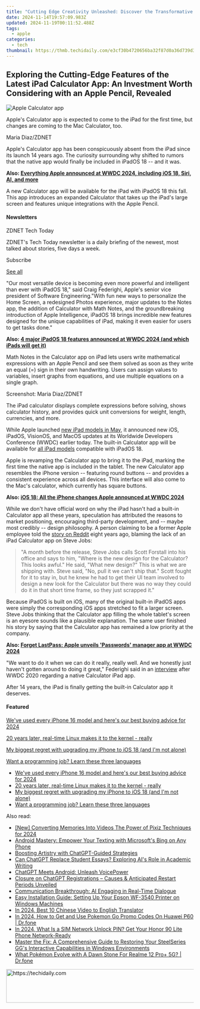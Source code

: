```yaml
---
title: "Cutting Edge Creativity Unleashed: Discover the Transformative Features of Final Cut Pro for iPad | Macworld Expo Blog"
date: 2024-11-14T19:57:09.983Z
updated: 2024-11-19T00:11:52.488Z
tags:
  - apple
categories:
  - tech
thumbnail: https://thmb.techidaily.com/e3cf30b4720656ba32f87d0a36d739d3e594003c967c2e7d28e98120dd95b14e.jpg
---
```


## Exploring the Cutting-Edge Features of the Latest iPad Calculator App: An Investment Worth Considering with an Apple Pencil, Revealed

![Apple Calculator app](https://www.zdnet.com/a/img/resize/3dca500849b2414f71f7cdde5377189850450ec3/2024/06/07/a84bb9f2-006b-4d40-bbc2-d2e26d304730/calc.jpg?auto=webp&width=1280)

Apple's Calculator app is expected to come to the iPad for the first time, but changes are coming to the Mac Calculator, too.

Maria Diaz/ZDNET

Apple's Calculator app has been conspicuously absent from the iPad since its launch 14 years ago. The curiosity surrounding why shifted to rumors that the native app would finally be included in iPadOS 18 -- and it was.

**Also: [Everything Apple announced at WWDC 2024, including iOS 18, Siri, AI, and more](https://www.zdnet.com/article/live-updates-everything-apple-announced-at-wwdc-2024-including-ios-18-siri-ai-more/)**

A new Calculator app will be available for the iPad with iPadOS 18 this fall. This app introduces an expanded Calculator that takes up the iPad's large screen and features unique integrations with the Apple Pencil.

#### Newsletters

ZDNET Tech Today

ZDNET's Tech Today newsletter is a daily briefing of the newest, most talked about stories, five days a week.

 Subscribe

[See all](https://www.zdnet.com/newsletters/)

"Our most versatile device is becoming even more powerful and intelligent than ever with iPadOS 18," said Craig Federighi, Apple's senior vice president of Software Engineering."With fun new ways to personalize the Home Screen, a redesigned Photos experience, major updates to the Notes app, the addition of Calculator with Math Notes, and the groundbreaking introduction of Apple Intelligence, iPadOS 18 brings incredible new features designed for the unique capabilities of iPad, making it even easier for users to get tasks done."

**Also: [4 major iPadOS 18 features announced at WWDC 2024 (and which iPads will get it)](https://www.zdnet.com/article/4-major-ipados-18-features-announced-at-wwdc-2024-and-which-ipads-will-get-it/)**

Math Notes in the Calculator app on iPad lets users write mathematical expressions with an Apple Pencil and see them solved as soon as they write an equal (=) sign in their own handwriting. Users can assign values to variables, insert graphs from equations, and use multiple equations on a single graph. 

Screenshot: Maria Diaz/ZDNET

The iPad calculator displays complete expressions before solving, shows calculator history, and provides quick unit conversions for weight, length, currencies, and more. 

While Apple launched [new iPad models in May](https://www.zdnet.com/article/apple-let-loose-ipad-event-recap-m4-ipad-pro-13-inch-ipad-air-apple-pencil-pro-more/), it announced new iOS, iPadOS, VisionOS, and MacOS updates at its Worldwide Developers Conference (WWDC) earlier today. The built-in Calculator app will be available for [all iPad models](https://www.zdnet.com/article/best-ipad/) compatible with iPadOS 18.

Apple is revamping the Calculator app to bring it to the iPad, marking the first time the native app is included in the tablet. The new Calculator app resembles the iPhone version -- featuring round buttons -- and provides a consistent experience across all devices. This interface will also come to the Mac's calculator, which currently has square buttons. 

**Also: [iOS 18: All the iPhone changes Apple announced at WWDC 2024](https://www.zdnet.com/article/ios-18-all-the-iphone-changes-apple-announced-at-wwdc-2024/)**

While we don't have official word on why the iPad hasn't had a built-in Calculator app all these years, speculation has attributed the reasons to market positioning, encouraging third-party development, and -- maybe most credibly -- design philosophy. A person claiming to be a former Apple employee told the [story on Reddit](https://www.reddit.com/r/apple/comments/4dlqgv/comment/d1s5rr9/?utm%5Fsource=share&utm%5Fmedium=web3x&utm%5Fname=web3xcss&utm%5Fterm=1&utm%5Fcontent=share%5Fbutton) eight years ago, blaming the lack of an iPad Calculator app on Steve Jobs:

> "A month before the release, Steve Jobs calls Scott Forstall into his office and says to him, "Where is the new design for the Calculator? This looks awful." He said, "What new design?" This is what we are shipping with. Steve said, "No, pull it we can't ship that." Scott fought for it to stay in, but he knew he had to get their UI team involved to design a new look for the Calculator but there was no way they could do it in that short time frame, so they just scrapped it."

Because iPadOS is built on iOS, many of the original built-in iPadOS apps were simply the corresponding iOS apps stretched to fit a larger screen. Steve Jobs thinking that the Calculator app filling the whole tablet's screen is an eyesore sounds like a plausible explanation. The same user finished his story by saying that the Calculator app has remained a low priority at the company.

**Also: [Forget LastPass: Apple unveils 'Passwords' manager app at WWDC 2024](https://www.zdnet.com/article/forget-lastpass-apple-unveils-passwords-manager-app-at-wwdc-2024/)**

"We want to do it when we can do it really, really well. And we honestly just haven't gotten around to doing it great," Federighi said in an [interview](https://www.youtube.com/watch?v=Q2aaCDNjWEg) after WWDC 2020 regarding a native Calculator iPad app. 

After 14 years, the iPad is finally getting the built-in Calculator app it deserves. 

#### Featured

[We've used every iPhone 16 model and here's our best buying advice for 2024](https://www.zdnet.com/article/iphone-16-pro-max-buying-advice-2024/ "We've used every iPhone 16 model and here's our best buying advice for 2024")

[20 years later, real-time Linux makes it to the kernel - really](https://www.zdnet.com/article/20-years-later-real-time-linux-makes-it-to-the-kernel-really/ "20 years later, real-time Linux makes it to the kernel - really")

[My biggest regret with upgrading my iPhone to iOS 18 (and I'm not alone)](https://www.zdnet.com/article/my-biggest-regret-with-upgrading-my-iphone-to-ios-18-and-im-not-alone/ "My biggest regret with upgrading my iPhone to iOS 18 (and I'm not alone)")

[Want a programming job? Learn these three languages](https://www.zdnet.com/article/want-a-programming-job-learn-these-three-languages/ "Want a programming job? Learn these three languages")

* [We've used every iPhone 16 model and here's our best buying advice for 2024](https://www.zdnet.com/article/iphone-16-pro-max-buying-advice-2024/ "We've used every iPhone 16 model and here's our best buying advice for 2024")
* [20 years later, real-time Linux makes it to the kernel - really](https://www.zdnet.com/article/20-years-later-real-time-linux-makes-it-to-the-kernel-really/ "20 years later, real-time Linux makes it to the kernel - really")
* [My biggest regret with upgrading my iPhone to iOS 18 (and I'm not alone)](https://www.zdnet.com/article/my-biggest-regret-with-upgrading-my-iphone-to-ios-18-and-im-not-alone/ "My biggest regret with upgrading my iPhone to iOS 18 (and I'm not alone)")
* [Want a programming job? Learn these three languages](https://www.zdnet.com/article/want-a-programming-job-learn-these-three-languages/ "Want a programming job? Learn these three languages")

<ins class="adsbygoogle"
     style="display:block"
     data-ad-format="autorelaxed"
     data-ad-client="ca-pub-7571918770474297"
     data-ad-slot="1223367746"></ins>

<ins class="adsbygoogle"
     style="display:block"
     data-ad-client="ca-pub-7571918770474297"
     data-ad-slot="8358498916"
     data-ad-format="auto"
     data-full-width-responsive="true"></ins>

<span class="atpl-alsoreadstyle">Also read:</span>
<div><ul>
<li><a href="https://fox-friendly.techidaily.com/new-converting-memories-into-videos-the-power-of-pixiz-techniques-for-2024/"><u>[New] Converting Memories Into Videos The Power of Pixiz Techniques for 2024</u></a></li>
<li><a href="https://tech-haven.techidaily.com/android-mastery-empower-your-texting-with-microsofts-bing-on-any-phone/"><u>Android Mastery: Empower Your Texting with Microsoft's Bing on Any Phone</u></a></li>
<li><a href="https://tech-haven.techidaily.com/boosting-artistry-with-chatgpt-guided-strategies/"><u>Boosting Artistry with ChatGPT-Guided Strategies</u></a></li>
<li><a href="https://tech-haven.techidaily.com/can-chatgpt-replace-student-essays-exploring-ais-role-in-academic-writing/"><u>Can ChatGPT Replace Student Essays? Exploring AI's Role in Academic Writing</u></a></li>
<li><a href="https://tech-haven.techidaily.com/chatgpt-meets-android-unleash-voicepower/"><u>ChatGPT Meets Android: Unleash VoicePower</u></a></li>
<li><a href="https://tech-haven.techidaily.com/closure-on-chatgpt-registrations-causes-and-anticipated-restart-periods-unveiled/"><u>Closure on ChatGPT Registrations – Causes & Anticipated Restart Periods Unveiled</u></a></li>
<li><a href="https://tech-haven.techidaily.com/communication-breakthrough-ai-engaging-in-real-time-dialogue/"><u>Communication Breakthrough: AI Engaging in Real-Time Dialogue</u></a></li>
<li><a href="https://hardware-updates.techidaily.com/easy-installation-guide-setting-up-your-epson-wf-3540-printer-on-windows-machines/"><u>Easy Installation Guide: Setting Up Your Epson WF-3540 Printer on Windows Machines</u></a></li>
<li><a href="https://ai-video-translation.techidaily.com/in-2024-best-10-chinese-video-to-english-translator/"><u>In 2024, Best 10 Chinese Video to English Translator</u></a></li>
<li><a href="https://android-pokemon-go.techidaily.com/in-2024-how-to-get-and-use-pokemon-go-promo-codes-on-huawei-p60-drfone-by-drfone-virtual-android/"><u>In 2024, How to Get and Use Pokemon Go Promo Codes On Huawei P60 | Dr.fone</u></a></li>
<li><a href="https://sim-unlock.techidaily.com/in-2024-what-is-a-sim-network-unlock-pin-get-your-honor-90-lite-phone-network-ready-by-drfone-android/"><u>In 2024, What Is a SIM Network Unlock PIN? Get Your Honor 90 Lite Phone Network-Ready</u></a></li>
<li><a href="https://win-answers.techidaily.com/master-the-fix-a-comprehensive-guide-to-restoring-your-steelseries-ggs-interactive-capabilities-in-windows-environments/"><u>Master the Fix: A Comprehensive Guide to Restoring Your SteelSeries GG's Interactive Capabilities in Windows Environments</u></a></li>
<li><a href="https://pokemon-go-android.techidaily.com/what-pokemon-evolve-with-a-dawn-stone-for-realme-12-proplus-5g-drfone-by-drfone-virtual-android/"><u>What Pokémon Evolve with A Dawn Stone For Realme 12 Pro+ 5G? | Dr.fone</u></a></li>
</ul></div>

<!-- affiliate ads begin -->
<a href="https://appsumo.8odi.net/c/5597632/2130889/7443" target="_top" id="2130889">
  <img src="//a.impactradius-go.com/display-ad/7443-2130889" border="0" alt="https://techidaily.com" width="600" height="90"/>
</a>
<img height="0" width="0" src="https://appsumo.8odi.net/i/5597632/2130889/7443" style="position:absolute;visibility:hidden;" border="0" />
<!-- affiliate ads end -->

